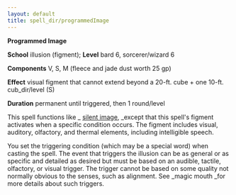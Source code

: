```yaml
---
layout: default
title: spell_dir/programmedImage
---
```

 **Programmed Image**

**School** illusion (figment); **Level** bard 6, sorcerer/wizard 6

**Components** V, S, M (fleece and jade dust worth 25 gp)

**Effect** visual figment that cannot extend beyond a 20-ft. cube + one 10-ft. cub_dir/level (S)

**Duration** permanent until triggered, then 1 round/level

This spell functions like _ [silent image](silentImage#_silent-image), _except that this spell's figment activates when a specific condition occurs. The figment includes visual, auditory, olfactory, and thermal elements, including intelligible speech.

You set the triggering condition (which may be a special word) when casting the spell. The event that triggers the illusion can be as general or as specific and detailed as desired but must be based on an audible, tactile, olfactory, or visual trigger. The trigger cannot be based on some quality not normally obvious to the senses, such as alignment. See _magic mouth _for more details about such triggers.

